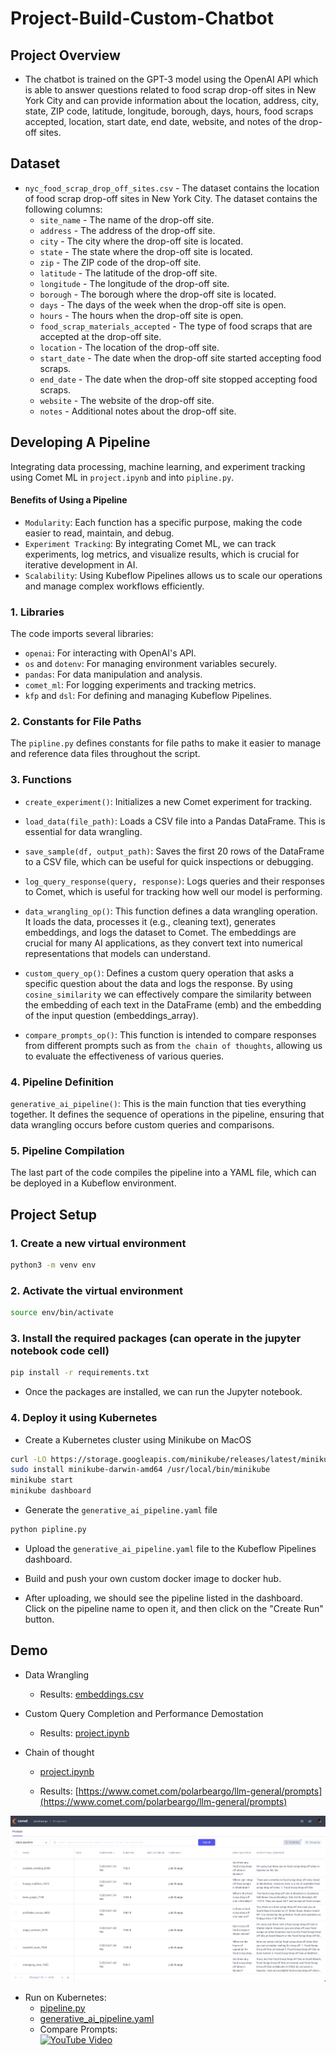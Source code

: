# Project-Build-Custom-Chatbot

[image1]: ./images/chainOfThought.png

## Project Overview

- The chatbot is trained on the GPT-3 model using the OpenAI API which is able to answer questions related to food scrap drop-off sites in New York City and can provide information about the location, address, city, state, ZIP code, latitude, longitude, borough, days, hours, food scraps accepted, location, start date, end date, website, and notes of the drop-off sites.

## Dataset

- `nyc_food_scrap_drop_off_sites.csv` - The dataset contains the location of food scrap drop-off sites in New York City. The dataset contains the following columns:
  - `site_name` - The name of the drop-off site.
  - `address` - The address of the drop-off site.
  - `city` - The city where the drop-off site is located.
  - `state` - The state where the drop-off site is located.
  - `zip` - The ZIP code of the drop-off site.
  - `latitude` - The latitude of the drop-off site.
  - `longitude` - The longitude of the drop-off site.
  - `borough` - The borough where the drop-off site is located.
  - `days` - The days of the week when the drop-off site is open.
  - `hours` - The hours when the drop-off site is open.
  - `food_scrap_materials_accepted` - The type of food scraps that are accepted at the drop-off site.
  - `location` - The location of the drop-off site.
  - `start_date` - The date when the drop-off site started accepting food scraps.
  - `end_date` - The date when the drop-off site stopped accepting food scraps.
  - `website` - The website of the drop-off site.
  - `notes` - Additional notes about the drop-off site.

## Developing A Pipeline

 Integrating data processing, machine learning, and experiment tracking using Comet ML in `project.ipynb` and into `pipline.py`.

#### Benefits of Using a Pipeline

- `Modularity`: Each function has a specific purpose, making the code easier to read, maintain, and debug.
- `Experiment Tracking`: By integrating Comet ML, we can track experiments, log metrics, and visualize results, which is crucial for iterative development in AI.
- `Scalability`: Using Kubeflow Pipelines allows us to scale our operations and manage complex workflows efficiently.

### 1. Libraries

The code imports several libraries:

- `openai`: For interacting with OpenAI's API.
- `os` and `dotenv`: For managing environment variables securely.
- `pandas`: For data manipulation and analysis.
- `comet_ml`: For logging experiments and tracking metrics.
- `kfp` and `dsl`: For defining and managing Kubeflow Pipelines.

### 2. Constants for File Paths

The `pipline.py` defines constants for file paths to make it easier to manage and reference data files throughout the script.

### 3. Functions

- `create_experiment()`: Initializes a new Comet experiment for tracking.

- `load_data(file_path)`: Loads a CSV file into a Pandas DataFrame. This is essential for data wrangling.

- `save_sample(df, output_path)`: Saves the first 20 rows of the DataFrame to a CSV file, which can be useful for quick inspections or debugging.

- `log_query_response(query, response)`: Logs queries and their responses to Comet, which is useful for tracking how well our model is performing.

- `data_wrangling_op()`: This function defines a data wrangling operation. It loads the data, processes it (e.g., cleaning text), generates embeddings, and logs the dataset to Comet. The embeddings are crucial for many AI applications, as they convert text into numerical representations that models can understand.

- `custom_query_op()`: Defines a custom query operation that asks a specific question about the data and logs the response. By using `cosine_similarity` we can effectively compare the similarity between the embedding of each text in the DataFrame (emb) and the embedding of the input question (embeddings_array).

- `compare_prompts_op()`: This function is intended to compare responses from different prompts such as from `the chain of thoughts`, allowing us to evaluate the effectiveness of various queries.

### 4. Pipeline Definition

`generative_ai_pipeline()`: This is the main function that ties everything together. It defines the sequence of operations in the pipeline, ensuring that data wrangling occurs before custom queries and comparisons.

### 5. Pipeline Compilation

The last part of the code compiles the pipeline into a YAML file, which can be deployed in a Kubeflow environment.

## Project Setup

### 1. Create a new virtual environment

```bash
python3 -m venv env
```

### 2. Activate the virtual environment

```bash
source env/bin/activate
```

### 3. Install the required packages (can operate in the jupyter notebook code cell)

```bash
pip install -r requirements.txt
```

- Once the packages are installed, we can run the Jupyter notebook.

### 4. Deploy it using Kubernetes

- Create a Kubernetes cluster using Minikube on MacOS

```bash
curl -LO https://storage.googleapis.com/minikube/releases/latest/minikube-darwin-amd64
sudo install minikube-darwin-amd64 /usr/local/bin/minikube
minikube start
minikube dashboard
```

- Generate the `generative_ai_pipeline.yaml` file

```bash
python pipline.py
```

- Upload the `generative_ai_pipeline.yaml` file to the Kubeflow Pipelines dashboard. 

- Build and push your own custom docker image to docker hub. 

- After uploading, we should see the pipeline listed in the dashboard.
Click on the pipeline name to open it, and then click on the "Create Run" button.

## Demo

- Data Wrangling  
  - Results: [embeddings.csv](embeddings.csv)
- Custom Query Completion and Performance Demostation
  - Results: [project.ipynb](project.ipynb)
- Chain of thought

  - [project.ipynb](project.ipynb)

  - Results:
[https://www.comet.com/polarbeargo/llm-general/prompts](https://www.comet.com/polarbeargo/llm-general/prompts)

![Chain of thought][image1]

- Run on Kubernetes:
  - [pipeline.py](pipeline.py)
  - [generative_ai_pipeline.yaml](generative_ai_pipeline.yaml)  
  - Compare Prompts:  
  [![YouTube Video](https://img.youtube.com/vi/1-3un7hQVWY/0.jpg)](https://youtu.be/1-3un7hQVWY)


